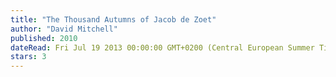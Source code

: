 ```yaml
---
title: "The Thousand Autumns of Jacob de Zoet"
author: "David Mitchell"
published: 2010
dateRead: Fri Jul 19 2013 00:00:00 GMT+0200 (Central European Summer Time)
stars: 3
---
```


